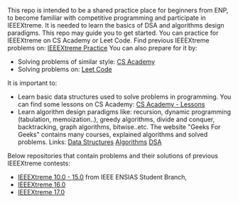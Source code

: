 This repo is intended to be a shared practice place for beginners from ENP, to become familiar with competitive programming and participate in IEEEXtreme. 
It is needed to learn the basics of DSA and algorithms design paradigms. This repo may guide you to get started.
You can practice for IEEEXtreme on CS Academy or Leet Code.
Find previous IEEEXtreme problems on: [IEEEXtreme Practice](https://csacademy.com/contest/ieeextreme-practice/tasks/)
You can also prepare for it by:
* Solving problems of similar style: [CS Academy](https://csacademy.com/contest/interview-archive/)
* Solving problems on: [Leet Code](https://leetcode.com/problemset/)

It is important to:
* Learn basic data structures used to solve problems in programming. You can find some lessons on CS Academy: [CS Academy - Lessons](https://csacademy.com/lessons/)
* Learn algorithm design paradigms like: recursion, dynamic programming (tabulation, memoization..), greedy algorithms, divide and conquer, backtracking, graph algorithms, bitwise..etc.
The website "Geeks For Geeks" contains many courses, explained algorithms and solved problems. Links:
[Data Structures](https://www.geeksforgeeks.org/data-structures/)
[Algorithms](https://www.geeksforgeeks.org/fundamentals-of-algorithms/#types-of-algorithms)
[DSA](https://www.geeksforgeeks.org/learn-data-structures-and-algorithms-dsa-tutorial/)

Below repositories that contain problems and their solutions of previous IEEEXtreme contests:
* [IEEEXtreme 10.0 - 15.0](https://github.com/ieee-ensias) from IEEE ENSIAS Student Branch,
* [IEEEXtreme 16.0](https://github.com/Pavith19/IEEEXtreme16.0-solutions)
* [IEEEXtreme 17.0](https://github.com/Pavith19/IEEEXtreme17.0-solutions)


